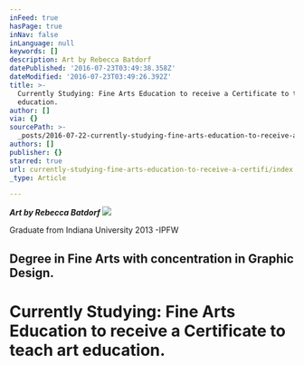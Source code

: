 ```yaml
---
inFeed: true
hasPage: true
inNav: false
inLanguage: null
keywords: []
description: Art by Rebecca Batdorf
datePublished: '2016-07-23T03:49:38.358Z'
dateModified: '2016-07-23T03:49:26.392Z'
title: >-
  Currently Studying: Fine Arts Education to receive a Certificate to teach art
  education.
author: []
via: {}
sourcePath: >-
  _posts/2016-07-22-currently-studying-fine-arts-education-to-receive-a-certifi.md
authors: []
publisher: {}
starred: true
url: currently-studying-fine-arts-education-to-receive-a-certifi/index.html
_type: Article

---
```

_**Art by Rebecca Batdorf**_
![](https://the-grid-user-content.s3-us-west-2.amazonaws.com/dc6391ed-ed92-441b-817a-b66abfa5ceb7.jpg)

Graduate from Indiana University 2013 -IPFW

## Degree in Fine Arts with concentration in Graphic Design.

# Currently Studying: Fine Arts Education to receive a Certificate to teach art education.